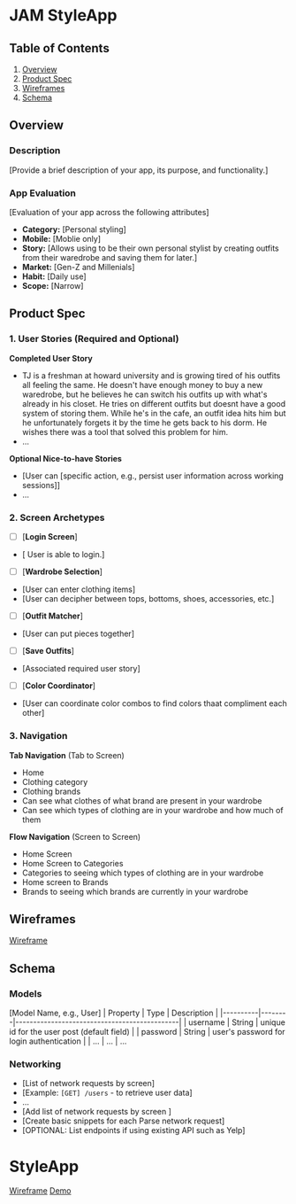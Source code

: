 # JAM StyleApp

## Table of Contents

1. [Overview](#Overview)
2. [Product Spec](#Product-Spec)
3. [Wireframes](#Wireframes)
4. [Schema](#Schema)

## Overview

### Description

[Provide a brief description of your app, its purpose, and functionality.]

### App Evaluation

[Evaluation of your app across the following attributes]
- **Category:** [Personal styling]
- **Mobile:** [Moblie only]
- **Story:**  [Allows using to be their own personal stylist by creating outfits from their waredrobe and saving them for later.]
- **Market:** [Gen-Z and Millenials]
- **Habit:** [Daily use]
- **Scope:** [Narrow]

## Product Spec

### 1. User Stories (Required and Optional)

**Completed User Story**

* TJ is a freshman at howard university and is growing tired of his outfits all feeling the same. He doesn't have enough money to buy a new waredrobe, but he believes he can switch his outfits up with what's already in his closet. He tries on different outfits but doesnt have a good system of storing them. While he's in the cafe, an outfit idea hits him but he unfortunately forgets it by the time he gets back to his dorm. He wishes there was a tool that solved this problem for him. 
* ...

**Optional Nice-to-have Stories**

* [User can [specific action, e.g., persist user information across working sessions]]
* ...

### 2. Screen Archetypes

- [ ] [**Login Screen**]
* [ User is able to login.]
- [ ] [**Wardrobe Selection**]
* [User can enter clothing items]
* [User can decipher between tops, bottoms, shoes, accessories, etc.]
- [ ] [**Outfit Matcher**]
* [User can put pieces together]
- [ ] [**Save Outfits**]
* [Associated required user story]
- [ ] [**Color Coordinator**]
* [User can coordinate color combos to find colors thaat compliment each other]

### 3. Navigation

**Tab Navigation** (Tab to Screen)

 * Home
 * Clothing category
 * Clothing brands
 * Can see what clothes of what brand are present in your wardrobe
 * Can see which types of clothing are in your wardrobe and how much of them

**Flow Navigation** (Screen to Screen)

 * Home Screen
 * Home Screen to Categories
 * Categories to seeing which types of clothing are in your wardrobe
 * Home screen to Brands
 * Brands to seeing which brands are currently in your wardrobe


## Wireframes

<a href="https://imgur.com/a/LHvXmnX">Wireframe</a>

## Schema 


### Models

[Model Name, e.g., User]
| Property | Type   | Description                                  |
|----------|--------|----------------------------------------------|
| username | String | unique id for the user post (default field)   |
| password | String | user's password for login authentication      |
| ...      | ...    | ...                          


### Networking

- [List of network requests by screen]
- [Example: `[GET] /users` - to retrieve user data]
- ...
- [Add list of network requests by screen ]
- [Create basic snippets for each Parse network request]
- [OPTIONAL: List endpoints if using existing API such as Yelp]

# StyleApp

<a href="https://imgur.com/a/LHvXmnX">Wireframe</a>
<a href="https://drive.google.com/file/d/1AaNvNh5KC3njy8COxg0v4l_PO0v6v9-r/view?usp=drive_link">Demo</a>
